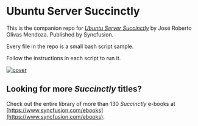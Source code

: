 # Ubuntu Server Succinctly

This is the companion repo for [*Ubuntu Server Succinctly*](https://www.syncfusion.com/ebooks/Ubuntu_Server_Succinctly) by José Roberto Olivas Mendoza. Published by Syncfusion.

Every file in the repo is a small bash script sample.

Follow the instructions in each script to run it.

[![cover](https://github.com/SyncfusionSuccinctlyE-Books/Ubuntu-Server-Succinctly/blob/master/cover.png)](https://www.syncfusion.com/ebooks/Ubuntu_Server_Succinctly)

## Looking for more _Succinctly_ titles?

Check out the entire library of more than 130 _Succinctly_ e-books at [https://www.syncfusion.com/ebooks](https://www.syncfusion.com/ebooks).


